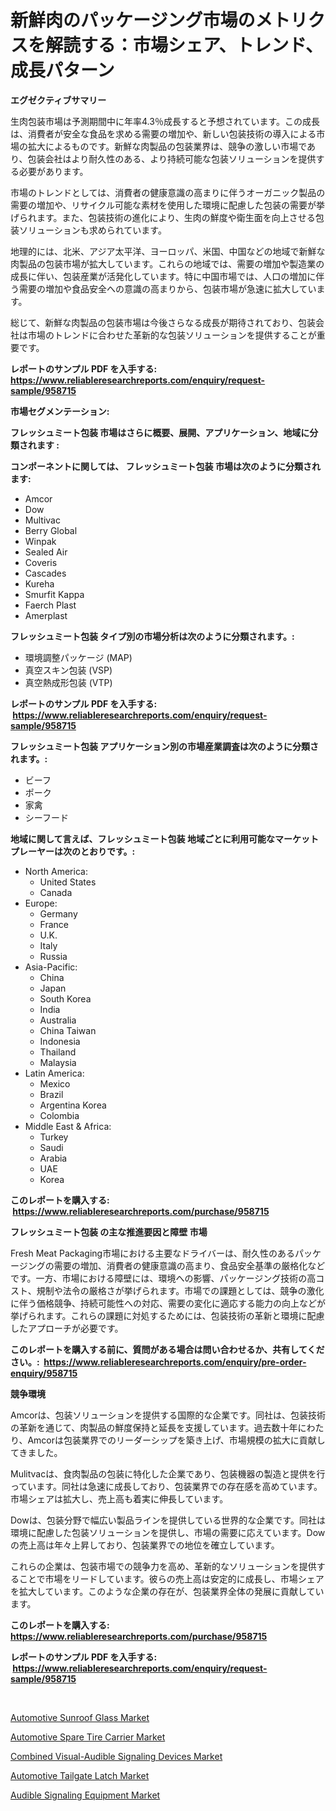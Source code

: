 <p><h1>新鮮肉のパッケージング市場のメトリクスを解読する：市場シェア、トレンド、成長パターン</h1></p><p><strong>エグゼクティブサマリー</strong></p>
<p><p>生肉包装市場は予測期間中に年率4.3％成長すると予想されています。この成長は、消費者が安全な食品を求める需要の増加や、新しい包装技術の導入による市場の拡大によるものです。新鮮な肉製品の包装業界は、競争の激しい市場であり、包装会社はより耐久性のある、より持続可能な包装ソリューションを提供する必要があります。</p><p>市場のトレンドとしては、消費者の健康意識の高まりに伴うオーガニック製品の需要の増加や、リサイクル可能な素材を使用した環境に配慮した包装の需要が挙げられます。また、包装技術の進化により、生肉の鮮度や衛生面を向上させる包装ソリューションも求められています。</p><p>地理的には、北米、アジア太平洋、ヨーロッパ、米国、中国などの地域で新鮮な肉製品の包装市場が拡大しています。これらの地域では、需要の増加や製造業の成長に伴い、包装産業が活発化しています。特に中国市場では、人口の増加に伴う需要の増加や食品安全への意識の高まりから、包装市場が急速に拡大しています。</p><p>総じて、新鮮な肉製品の包装市場は今後さらなる成長が期待されており、包装会社は市場のトレンドに合わせた革新的な包装ソリューションを提供することが重要です。</p></p>
<p><strong>レポートのサンプル PDF を入手する: <a href="https://www.reliableresearchreports.com/enquiry/request-sample/958715">https://www.reliableresearchreports.com/enquiry/request-sample/958715</a></strong></p>
<p><strong>市場セグメンテーション:</strong></p>
<p><strong> フレッシュミート包装 市場はさらに概要、展開、アプリケーション、地域に分類されます :</strong></p>
<p><strong>コンポーネントに関しては、 フレッシュミート包装 市場は次のように分類されます: &nbsp;</strong></p>
<p><ul><li>Amcor</li><li>Dow</li><li>Multivac</li><li>Berry Global</li><li>Winpak</li><li>Sealed Air</li><li>Coveris</li><li>Cascades</li><li>Kureha</li><li>Smurfit Kappa</li><li>Faerch Plast</li><li>Amerplast</li></ul></p>
<p><strong> フレッシュミート包装 タイプ別の市場分析は次のように分類されます。:</strong></p>
<p><ul><li>環境調整パッケージ (MAP)</li><li>真空スキン包装 (VSP)</li><li>真空熱成形包装 (VTP)</li></ul></p>
<p><strong>レポートのサンプル PDF を入手する: &nbsp;<a href="https://www.reliableresearchreports.com/enquiry/request-sample/958715">https://www.reliableresearchreports.com/enquiry/request-sample/958715</a></strong></p>
<p><strong> フレッシュミート包装 アプリケーション別の市場産業調査は次のように分類されます。:</strong></p>
<p><ul><li>ビーフ</li><li>ポーク</li><li>家禽</li><li>シーフード</li></ul></p>
<p><strong>地域に関して言えば、フレッシュミート包装 地域ごとに利用可能なマーケットプレーヤーは次のとおりです。:</strong></p>
<p><ul>
    <li>
        North America:
        <ul>
            <li>United States</li>
            <li>Canada</li>
        </ul>
    </li>
    <li>
        Europe:
        <ul>
            <li>Germany</li>
            <li>France</li>
            <li>U.K.</li>
            <li>Italy</li>
            <li>Russia</li>
        </ul>
    </li>
    <li>
        Asia-Pacific:
        <ul>
            <li>China</li>
            <li>Japan</li>
            <li>South Korea</li>
            <li>India</li>
            <li>Australia</li>
            <li>China Taiwan</li>
            <li>Indonesia</li>
            <li>Thailand</li>
            <li>Malaysia</li>
        </ul>
    </li>
    <li>
        Latin America:
        <ul>
            <li>Mexico</li>
            <li>Brazil</li>
            <li>Argentina Korea</li>
            <li>Colombia</li>
        </ul>
    </li>
    <li>
        Middle East & Africa:
        <ul>
            <li>Turkey</li>
            <li>Saudi</li>
            <li>Arabia</li>
            <li>UAE</li>
            <li>Korea</li>
        </ul>
    </li>
    </ul></p>
<p><strong>このレポートを購入する: &nbsp;<a href="https://www.reliableresearchreports.com/purchase/958715">https://www.reliableresearchreports.com/purchase/958715</a></strong></p>
<p><strong>フレッシュミート包装 の主な推進要因と障壁 市場</strong></p>
<p><p>Fresh Meat Packaging市場における主要なドライバーは、耐久性のあるパッケージングの需要の増加、消費者の健康意識の高まり、食品安全基準の厳格化などです。一方、市場における障壁には、環境への影響、パッケージング技術の高コスト、規制や法令の厳格さが挙げられます。市場での課題としては、競争の激化に伴う価格競争、持続可能性への対応、需要の変化に適応する能力の向上などが挙げられます。これらの課題に対処するためには、包装技術の革新と環境に配慮したアプローチが必要です。</p></p>
<p><strong>このレポートを購入する前に、質問がある場合は問い合わせるか、共有してください。:&nbsp; <a href="https://www.reliableresearchreports.com/enquiry/pre-order-enquiry/958715">https://www.reliableresearchreports.com/enquiry/pre-order-enquiry/958715</a></strong></p>
<p><strong>競争環境</strong></p>
<p><p>Amcorは、包装ソリューションを提供する国際的な企業です。同社は、包装技術の革新を通じて、肉製品の鮮度保持と延長を支援しています。過去数十年にわたり、Amcorは包装業界でのリーダーシップを築き上げ、市場規模の拡大に貢献してきました。</p><p>Mulitvacは、食肉製品の包装に特化した企業であり、包装機器の製造と提供を行っています。同社は急速に成長しており、包装業界での存在感を高めています。市場シェアは拡大し、売上高も着実に伸長しています。</p><p>Dowは、包装分野で幅広い製品ラインを提供している世界的な企業です。同社は環境に配慮した包装ソリューションを提供し、市場の需要に応えています。Dowの売上高は年々上昇しており、包装業界での地位を確立しています。</p><p>これらの企業は、包装市場での競争力を高め、革新的なソリューションを提供することで市場をリードしています。彼らの売上高は安定的に成長し、市場シェアを拡大しています。このような企業の存在が、包装業界全体の発展に貢献しています。</p></p>
<p><strong>このレポートを購入する: &nbsp; <a href="https://www.reliableresearchreports.com/purchase/958715">https://www.reliableresearchreports.com/purchase/958715</a></strong></p>
<p><strong>レポートのサンプル PDF を入手する: &nbsp;<a href="https://www.reliableresearchreports.com/enquiry/request-sample/958715">https://www.reliableresearchreports.com/enquiry/request-sample/958715</a></strong><strong></strong></p>
<p>&nbsp;</p>
<p><p><a href="https://valiant-lunge-8fe.notion.site/Automotive-Sunroof-Glass-Market-Size-Furnishes-Valuable-Information-Encompassing-Market-Share-Marke-ffcb7099cf3d41cbb73f3977b6b5c16b">Automotive Sunroof Glass Market</a></p><p><a href="https://picayune-night-cbd.notion.site/Automotive-Spare-Tire-Carrier-Market-Size-2024-2031-Global-Industrial-Analysis-Key-Geographical-R-c2a6157491a84efdaec8c7e14e1e9e28">Automotive Spare Tire Carrier Market</a></p><p><a href="https://view.publitas.com/reportprime-1/combined-visual-audible-signaling-devices-market-size-evaluating-its-market-trends-growth-and-projections-2024-2031/">Combined Visual-Audible Signaling Devices Market</a></p><p><a href="https://artistic-helicopter-ca9.notion.site/Automotive-Tailgate-Latch-Market-with-the-goal-of-estimating-the-market-size-and-future-growth-poten-b8d1d4d9d9394dbfb45c34971d99cae0">Automotive Tailgate Latch Market</a></p><p><a href="https://view.publitas.com/reportprime-1/audible-signaling-equipment-market-provides-detailed-segmentation-of-this-market-based-on-type-application-and-region-and-forecast-for-the-period-from-2024-2031/">Audible Signaling Equipment Market</a></p></p>